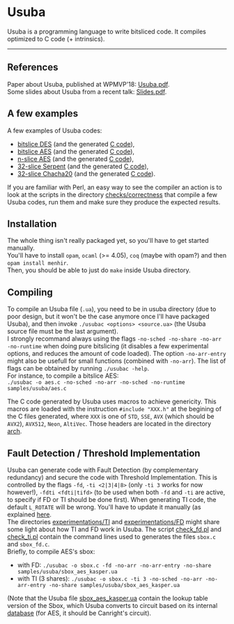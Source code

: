 Usuba
===

Usuba is a programming language to write bitsliced code. It compiles
optimized to C code (+ intrinsics).

---

## References

Paper about Usuba, published at WPMVP'18: [Usuba.pdf](http://dariusmercadier.com/files/Usuba.pdf).  
Some slides about Usuba from a recent talk: [Slides.pdf](http://dariusmercadier.com/files/slides_usuba_07-18.pdf).  

## A few examples

A few examples of Usuba codes:
 * [bitslice DES](samples/usuba/des.ua) (and the generated [C code](samples/C/des.c)),
 * [bitslice AES](samples/usuba/aes.ua) (and the generated [C code](samples/C/aes.c)),
 * [n-slice AES](samples/usuba/aes_kasper.ua) (and the generated [C code](samples/C/aes_kasper.c)),
 * [32-slice Serpent](samples/usuba/serpent.ua) (and the generated [C code](samples/C/serpent.c)),
 * [32-slice Chacha20](samples/usuba/chacha20.ua) (and the
   generated [C code](samples/C/chacha20.c)).


If you are familiar with Perl, an easy way to see the compiler an
action is to look at the scripts in the
directory [checks/correctness](checks/correctness) that compile a few
Usuba codes, run them and make sure they produce the expected results.


## Installation

The whole thing isn't really packaged yet, so you'll have to get started manually.  
You'll have to install `opam`, `ocaml` (>= 4.05), `coq` (maybe
with opam?) and then `opam install menhir`.  
Then, you should be able to just do `make` inside Usuba directory.


## Compiling

To compile an Usuba file (`.ua`), you need to be in usuba directory
(due to poor design, but it won't be the case anymore once I'll have
packaged Usuba), and then invoke `./usubac <options> <source.ua>` (the 
Usuba source file must be the last argument).  
I strongly recommand always using the flags `-no-sched -no-share
-no-arr -no-runtime` when doing pure bitslicing (it disables a few
experimental options, and reduces the amount of code loaded). The
option `-no-arr-entry` might also be usefull for small functions
(combined with `-no-arr`).
The list of flags can be obtained by running `./usubac -help`.  
For instance, to compile a bitslice AES:  
`./usubac -o aes.c -no-sched -no-arr -no-sched -no-runtime samples/usuba/aes.c`

The C code generated by Usuba uses macros to achieve genericity. This
macros are loaded with the instruction `#include "XXX.h"` at the
begining of the C files generated, where `XXX` is one of `STD`, `SSE`,
`AVX` (which should be `AVX2`), `AVX512`, `Neon`, `AltiVec`. Those
headers are located in the directory [arch](arch).


## Fault Detection / Threshold Implementation

Usuba can generate code with Fault Detection (by complementary
redundancy) and secure the code with Threshold Implementation. This is
controlled by the flags `-fd`, `-ti <2|3|4|8>` (only `-ti 3` works for
now however!), `-fdti <fdti|tifd>` (to be used when both `-fd` and `-ti`
are active, to specify if FD or TI should be done first). When generating
TI code, the default `L_ROTATE` will be wrong. You'll have to update it 
manually (as explained [here](experimentations/FDTI/README.md).  
The directories [experimentations/TI](experimentations/TI)
and [experimentations/FD](experimentations/FD) might share some light
about how TI and FD work in Usuba. The
script [check\_fd.pl](checks/correctness/check_fd.pl)
and [check\_ti.pl](checks/correctness/check_ti.pl) contain the command
lines used to generates the files `sbox.c` and `sbox_fd.c`.  
Briefly, to compile AES's sbox:  
* with FD: `./usubac -o sbox.c -fd -no-arr -no-arr-entry -no-share samples/usuba/sbox_aes_kasper.ua`
* with TI (3 shares): `./usubac -o sbox.c -ti 3 -no-sched -no-arr -no-arr-entry -no-share samples/usuba/sbox_aes_kasper.ua`

(Note that the Usuba file [sbox\_aes\_kasper.ua](samples/usuba/sbox\_aes\_kasper.ua) contain the lookup table version of the Sbox, which Usuba converts to circuit based on its internal [database](data/sboxes) (for AES, it should be Canright's circuit).
